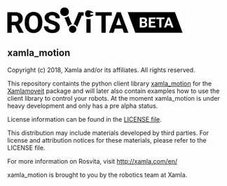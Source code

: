 <img alt="Rosvita Beta Logo" src="./xamla_motion/rosvita-beta.svg" width="400"/>


## xamla_motion

Copyright (c) 2018, Xamla and/or its affiliates. All rights reserved.

This repository containts the python client library [xamla_motion](./xamla_motion) for the [Xamlamoveit](https://github.com/Xamla/xamlamoveit) package and will later also contain examples how to use the client library to control your robots.
At the moment xamla_motion is under heavy development and only has a pre alpha status.

License information can be found in the [LICENSE file](./xamla_motion/LICENSE).

This distribution may include materials developed by third parties.
For license and attribution notices for these materials, please refer to the LICENSE file.

For more information on Rosvita, visit
  http://xamla.com/en/

xamla_motion is brought to you by the robotics team at Xamla.
